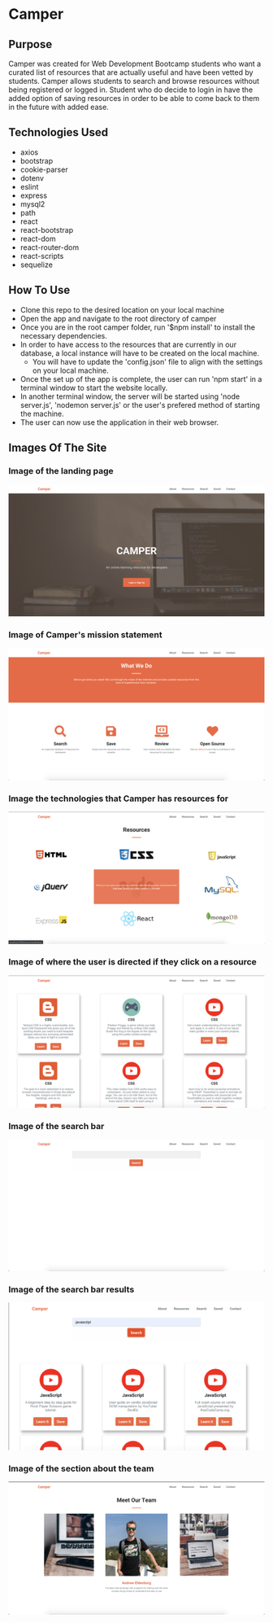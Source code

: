 # Camper

## Purpose

Camper was created for Web Development Bootcamp students who want a curated list of resources that are actually useful and have been vetted by students. 
Camper allows students to search and browse resources without being registered or logged in. 
Student who do decide to login in have the added option of saving resources in order to be able to come back to them in the future with added ease.

## Technologies Used

- axios
- bootstrap
- cookie-parser
- dotenv
- eslint
- express
- mysql2
- path
- react
- react-bootstrap
- react-dom
- react-router-dom
- react-scripts
- sequelize

## How To Use

- Clone this repo to the desired location on your local machine
- Open the app and navigate to the root directory of camper
- Once you are in the root camper folder, run '$npm install' to install the necessary dependencies.
- In order to have access to the resources that are currently in our database, a local instance will have to be created on the local machine. 
  - You will have to update the 'config.json' file to align with the settings on your local machine.
- Once the set up of the app is complete, the user can run 'npm start' in a terminal window to start the website locally.
- In another terminal window, the server will be started using 'node server.js', 'nodemon server.js' or the user's prefered method of starting the machine.
- The user can now use the application in their web browser.

## Images Of The Site
### Image of the landing page
![Home Page](/camper/public/img/readme/camperHome.png)
### Image of Camper's mission statement
![Camper purpose](/camper/public/img/readme/camperAbout.png)
### Image the technologies that Camper has resources for
![Resource Layout](/camper/public/img/readme/camperResource.png)
### Image of where the user is directed if they click on a resource
![Resource Results](/camper/public/img/readme/camperResourceCards.png)
### Image of the search bar
![Search bar](/camper/public/img/readme/camperSearchBar.png)
### Image of the search bar results
![Search Bar results](/camper/public/img/readme/camperSearchResults.png)
### Image of the section about the team
![Contact area](/camper/public/img/readme/camperUs.png)






